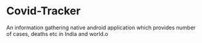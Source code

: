# Covid-Tracker
An information gathering native android application which provides number of cases, deaths etc in India and world.o
